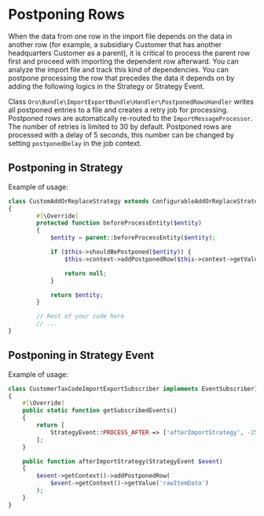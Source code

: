 <a id="dev-integrations-import-export-postponing-rows"></a>

# Postponing Rows

When the data from one row in the import file depends on the data in another row (for example, a subsidiary Customer that has another headquarters Customer as a parent), it is critical to process the parent row first and proceed with importing the dependent row afterward. You can analyze the import file and track this kind of dependencies. You can postpone processing the row that precedes the data it depends on by adding the following logics in the Strategy or Strategy Event.

Class `Oro\Bundle\ImportExportBundle\Handler\PostponedRowsHandler` writes all postponed entries to a file and creates a retry job for processing. Postponed rows are automatically re-routed to the `ImportMessageProcessor`. The number of retries is limited to 30 by default. Postponed rows are processed with a delay of 5 seconds, this number can be changed by setting `postponedDelay`  in the job context.

## Postponing in Strategy

Example of usage:

```php
class CustomAddOrReplaceStrategy extends ConfigurableAddOrReplaceStrategy
{
        #[\Override]
        protected function beforeProcessEntity($entity)
        {
            $entity = parent::beforeProcessEntity($entity);

            if ($this->shouldBePostponed($entity)) {
                $this->context->addPostponedRow($this->context->getValue('rawItemData'));

                return null;
            }

            return $entity;
        }

        // Rest of your code here
        // ...
}
```

## Postponing in Strategy Event

Example of usage:

```php
class CustomerTaxCodeImportExportSubscriber implements EventSubscriberInterface
{
    #[\Override]
    public static function getSubscribedEvents()
    {
        return [
            StrategyEvent::PROCESS_AFTER => ['afterImportStrategy', -255],
        ];
    }

    public function afterImportStrategy(StrategyEvent $event)
    {
        $event->getContext()->addPostponedRow(
            $event->getContext()->getValue('rawItemData')
        );
    }
}
```
